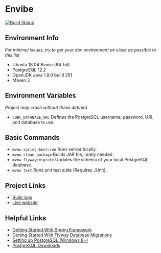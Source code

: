 # Envibe
[![Build Status](https://travis-ci.org/Nvibe/Envibe.svg?branch=master)](https://travis-ci.org/Nvibe/Envibe)

## Environment Info
*For minimal issues, try to get your dev environment as close as possible to this list*
- Ubuntu 18.04 Bionic (64-bit)
- PostgreSQL 12.2
- OpenJDK Java 1.8.0 build 251
- Maven 3

## Environment Variables
*Project may crash without these defined*
- `JDBC_DATABASE_URL` Defines the PostgreSQL username, password, URI, and database to use.

## Basic Commands
- `mvnw spring-boot:run` Runs server locally.
- `mvnw clean package` Builds JAR file, rarely needed.
- `mvnw flyway:migrate` Updates the schema of your local PostgreSQL database.
- `mvnw test` Runs unit test suite (Requires JUnit).

## Project Links
- [Build logs](https://travis-ci.org/Nvibe/Envibe)
- [Live website](https://envibe.herokuapp.com/)

## Helpful Links
- [Getting Started With Spring Framework](https://spring.io/guides/gs/serving-web-content/)
- [Getting Started With Flyway Database Migrations](https://flywaydb.org/getstarted/firststeps/maven)
- [Setting up PostgreSQL (Windows 8+)](https://www.guru99.com/download-install-postgresql.html)
- [PostgreSQL Downloads](https://www.postgresql.org/download/windows/)

